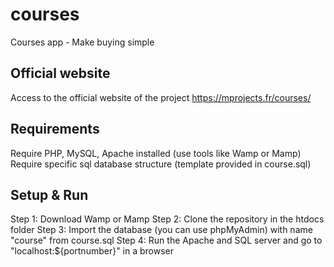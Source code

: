 # courses
Courses app - Make buying simple

## Official website
Access to the official website of the project 
https://mprojects.fr/courses/

## Requirements
Require PHP, MySQL, Apache installed (use tools like Wamp or Mamp)
Require specific sql database structure (template provided in course.sql)

## Setup & Run
Step 1:  Download Wamp or Mamp
Step 2:  Clone the repository in the htdocs folder
Step 3: Import the database (you can use phpMyAdmin) with name "course" from course.sql
Step 4: Run the Apache and SQL server and go to "localhost:${portnumber}" in a browser